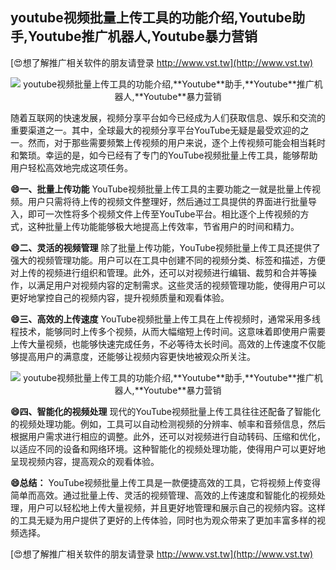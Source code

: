 ## **youtube视频批量上传工具的功能介绍,**Youtube**助手,**Youtube**推广机器人,**Youtube**暴力营销**

[😍想了解推广相关软件的朋友请登录 http://www.vst.tw](http://www.vst.tw)

 <center><img src="https://vst.tw/MP4/tuiguang/png/6.png" alt="youtube视频批量上传工具的功能介绍,**Youtube**助手,**Youtube**推广机器人,**Youtube**暴力营销"></center>

随着互联网的快速发展，视频分享平台如今已经成为人们获取信息、娱乐和交流的重要渠道之一。其中，全球最大的视频分享平台YouTube无疑是最受欢迎的之一。然而，对于那些需要频繁上传视频的用户来说，逐个上传视频可能会相当耗时和繁琐。幸运的是，如今已经有了专门的YouTube视频批量上传工具，能够帮助用户轻松高效地完成这项任务。

**😄一、批量上传功能**
YouTube视频批量上传工具的主要功能之一就是批量上传视频。用户只需将待上传的视频文件整理好，然后通过工具提供的界面进行批量导入，即可一次性将多个视频文件上传至YouTube平台。相比逐个上传视频的方式，这种批量上传功能能够极大地提高上传效率，节省用户的时间和精力。

**😄二、灵活的视频管理**
除了批量上传功能，YouTube视频批量上传工具还提供了强大的视频管理功能。用户可以在工具中创建不同的视频分类、标签和描述，方便对上传的视频进行组织和管理。此外，还可以对视频进行编辑、裁剪和合并等操作，以满足用户对视频内容的定制需求。这些灵活的视频管理功能，使得用户可以更好地掌控自己的视频内容，提升视频质量和观看体验。

**😄三、高效的上传速度**
YouTube视频批量上传工具在上传视频时，通常采用多线程技术，能够同时上传多个视频，从而大幅缩短上传时间。这意味着即使用户需要上传大量视频，也能够快速完成任务，不必等待太长时间。高效的上传速度不仅能够提高用户的满意度，还能够让视频内容更快地被观众所关注。

 <center><img src="https://vst.tw/MP4/tuiguang/png/6.png" alt="youtube视频批量上传工具的功能介绍,**Youtube**助手,**Youtube**推广机器人,**Youtube**暴力营销"></center>

**😄四、智能化的视频处理**
现代的YouTube视频批量上传工具往往还配备了智能化的视频处理功能。例如，工具可以自动检测视频的分辨率、帧率和音频信息，然后根据用户需求进行相应的调整。此外，还可以对视频进行自动转码、压缩和优化，以适应不同的设备和网络环境。这种智能化的视频处理功能，使得用户可以更好地呈现视频内容，提高观众的观看体验。

**😄总结：**
YouTube视频批量上传工具是一款便捷高效的工具，它将视频上传变得简单而高效。通过批量上传、灵活的视频管理、高效的上传速度和智能化的视频处理，用户可以轻松地上传大量视频，并且更好地管理和展示自己的视频内容。这样的工具无疑为用户提供了更好的上传体验，同时也为观众带来了更加丰富多样的视频选择。

[😍想了解推广相关软件的朋友请登录 http://www.vst.tw](http://www.vst.tw)



